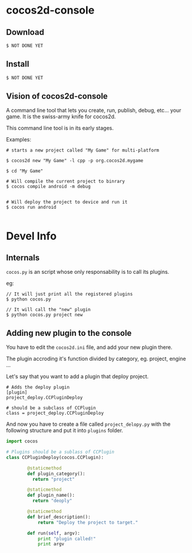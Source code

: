 # cocos2d-console



## Download

```sh
$ NOT DONE YET
```

## Install

```sh
$ NOT DONE YET
```

## Vision of cocos2d-console


A command line tool that lets you create, run, publish, debug, etc… your game. It is the swiss-army knife for cocos2d.

This command line tool is in its early stages.

Examples:

```
# starts a new project called "My Game" for multi-platform

$ cocos2d new "My Game" -l cpp -p org.cocos2d.mygame

$ cd "My Game"

# Will compile the current project to binrary
$ cocos compile android -m debug


# Will deploy the project to device and run it
$ cocos run android


```

# Devel Info

## Internals

`cocos.py` is an script whose only responsability is to call its plugins.

eg:
```
// It will just print all the registered plugins
$ python cocos.py
```

```
// It will call the "new" plugin
$ python cocos.py project new
``` 

## Adding new plugin to the console

You have to edit the `cocos2d.ini` file, and add your new plugin there.

The plugin accroding it's function divided by category, eg. project, engine ...

Let's say that you want to add a plugin that deploy project.


```
# Adds the deploy plugin
[plugin]
project_deploy.CCPluginDeploy

# should be a subclass of CCPlugin
class = project_deploy.CCPluginDeploy
``` 

And now you have to create a file called `project_delopy.py` with the following structure and put it into `plugins` folder.

```python
import cocos

# Plugins should be a sublass of CCPlugin
class CCPluginDeploy(cocos.CCPlugin):

        @staticmethod
        def plugin_category():
          return "project"

        @staticmethod
        def plugin_name():
          return "deoply"

        @staticmethod
        def brief_description():
            return "Deploy the project to target."                

        def run(self, argv):
            print "plugin called!"
            print argv

```
